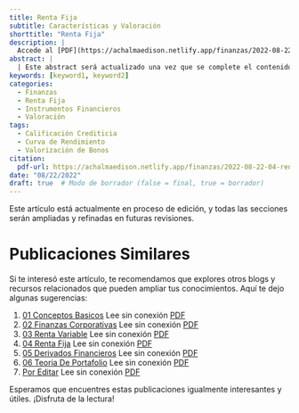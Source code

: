 ```yaml
---
title: Renta Fija
subtitle: Características y Valoración
shorttitle: "Renta Fija"
description: |
  Accede al [PDF](https://achalmaedison.netlify.app/finanzas/2022-08-22-04-renta-fija/index.pdf) completo aquí.
abstract: |
  | Este abstract será actualizado una vez que se complete el contenido final del artículo.
keywords: [keyword1, keyword2]
categories:
  - Finanzas
  - Renta Fija
  - Instrumentos Financieros
  - Valoración
tags:
  - Calificación Crediticia
  - Curva de Rendimiento
  - Valorización de Bonos
citation:
  pdf-url: https://achalmaedison.netlify.app/finanzas/2022-08-22-04-renta-fija/index.pdf
date: "08/22/2022"
draft: true  # Modo de borrador (false = final, true = borrador)
---
```








Este artículo está actualmente en proceso de edición, y todas las secciones serán ampliadas y refinadas en futuras revisiones.


# Publicaciones Similares

Si te interesó este artículo, te recomendamos que explores otros blogs y recursos relacionados que pueden ampliar tus conocimientos. Aquí te dejo algunas sugerencias:


1. [01 Conceptos Basicos](https://achalmaedison.netlify.app/finanzas/finanzas/2022-08-01-01-conceptos-basicos) Lee sin conexión [PDF](https://achalmaedison.netlify.app/finanzas/finanzas/2022-08-01-01-conceptos-basicos/index.pdf)
2. [02 Finanzas Corporativas](https://achalmaedison.netlify.app/finanzas/finanzas/2022-08-08-02-finanzas-corporativas) Lee sin conexión [PDF](https://achalmaedison.netlify.app/finanzas/finanzas/2022-08-08-02-finanzas-corporativas/index.pdf)
3. [03 Renta Variable](https://achalmaedison.netlify.app/finanzas/finanzas/2022-08-15-03-renta-variable) Lee sin conexión [PDF](https://achalmaedison.netlify.app/finanzas/finanzas/2022-08-15-03-renta-variable/index.pdf)
4. [04 Renta Fija](https://achalmaedison.netlify.app/finanzas/finanzas/2022-08-22-04-renta-fija) Lee sin conexión [PDF](https://achalmaedison.netlify.app/finanzas/finanzas/2022-08-22-04-renta-fija/index.pdf)
5. [05 Derivados Financieros](https://achalmaedison.netlify.app/finanzas/finanzas/2022-08-29-05-derivados-financieros) Lee sin conexión [PDF](https://achalmaedison.netlify.app/finanzas/finanzas/2022-08-29-05-derivados-financieros/index.pdf)
6. [06 Teoria De Portafolio](https://achalmaedison.netlify.app/finanzas/finanzas/2022-09-05-06-teoria-de-portafolio) Lee sin conexión [PDF](https://achalmaedison.netlify.app/finanzas/finanzas/2022-09-05-06-teoria-de-portafolio/index.pdf)
7. [Por Editar](https://achalmaedison.netlify.app/finanzas/finanzas/2024-03-31-por-editar) Lee sin conexión [PDF](https://achalmaedison.netlify.app/finanzas/finanzas/2024-03-31-por-editar/index.pdf)


Esperamos que encuentres estas publicaciones igualmente interesantes y útiles. ¡Disfruta de la lectura!

